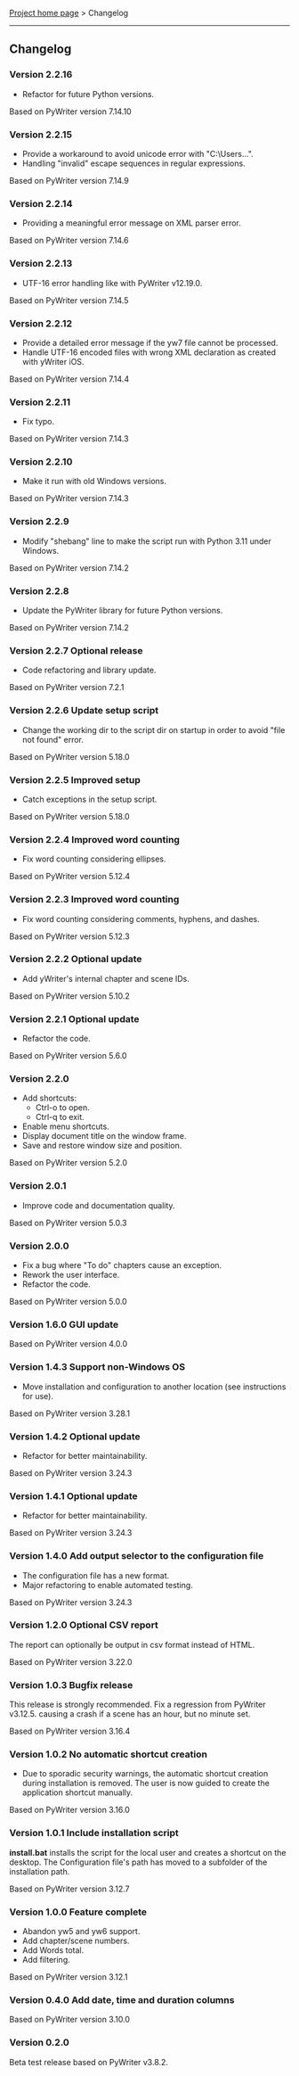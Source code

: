 [Project home page](index) > Changelog

------------------------------------------------------------------------

## Changelog


### Version 2.2.16

- Refactor for future Python versions.

Based on PyWriter version 7.14.10

### Version 2.2.15

- Provide a workaround to avoid unicode error with "C:\Users\...".
- Handling "invalid" escape sequences in regular expressions.

Based on PyWriter version 7.14.9

### Version 2.2.14

- Providing a meaningful error message on XML parser error.

Based on PyWriter version 7.14.6

### Version 2.2.13

- UTF-16 error handling like with PyWriter v12.19.0.

Based on PyWriter version 7.14.5

### Version 2.2.12

- Provide a detailed error message if the yw7 file cannot be processed.
- Handle UTF-16 encoded files with wrong XML declaration as created with yWriter iOS.

Based on PyWriter version 7.14.4

### Version 2.2.11

- Fix typo.

Based on PyWriter version 7.14.3

### Version 2.2.10

- Make it run with old Windows versions.

Based on PyWriter version 7.14.3

### Version 2.2.9

- Modify "shebang" line to make the script run with Python 3.11 under Windows.

Based on PyWriter version 7.14.2

### Version 2.2.8

- Update the PyWriter library for future Python versions.

Based on PyWriter version 7.14.2

### Version 2.2.7 Optional release

- Code refactoring and library update.

Based on PyWriter version 7.2.1

### Version 2.2.6 Update setup script

- Change the working dir to the script dir on startup in order to avoid "file not found" error.

Based on PyWriter version 5.18.0

### Version 2.2.5 Improved setup

- Catch exceptions in the setup script.

Based on PyWriter version 5.18.0

### Version 2.2.4 Improved word counting

- Fix word counting considering ellipses.

Based on PyWriter version 5.12.4

### Version 2.2.3 Improved word counting

- Fix word counting considering comments, hyphens, and dashes.

Based on PyWriter version 5.12.3

### Version 2.2.2 Optional update

- Add yWriter's internal chapter and scene IDs.

Based on PyWriter version 5.10.2

### Version 2.2.1 Optional update

- Refactor the code.

Based on PyWriter version 5.6.0

### Version 2.2.0

- Add shortcuts:
    - Ctrl-o to open.
    - Ctrl-q to exit.
- Enable menu shortcuts.
- Display document title on the window frame.
- Save and restore window size and position.

Based on PyWriter version 5.2.0

### Version 2.0.1

- Improve code and documentation quality.

Based on PyWriter version 5.0.3

### Version 2.0.0

- Fix a bug where "To do" chapters cause an exception.
- Rework the user interface. 
- Refactor the code.

Based on PyWriter version 5.0.0

### Version 1.6.0 GUI update

Based on PyWriter version  4.0.0

### Version 1.4.3 Support non-Windows OS

- Move installation and configuration to another location (see instructions for use).

Based on PyWriter version 3.28.1

### Version 1.4.2 Optional update

- Refactor for better maintainability.

Based on PyWriter version 3.24.3

### Version 1.4.1 Optional update

- Refactor for better maintainability.

Based on PyWriter version 3.24.3

### Version 1.4.0 Add output selector to the configuration file

- The configuration file has a new format.
- Major refactoring to enable automated testing.

Based on PyWriter version 3.24.3

### Version 1.2.0 Optional CSV report

The report can optionally be output in csv format instead of HTML.

Based on PyWriter version 3.22.0

### Version 1.0.3 Bugfix release

This release is strongly recommended.
Fix a regression from PyWriter v3.12.5. causing a crash if a scene has an 
hour, but no minute set.

Based on PyWriter version 3.16.4

### Version 1.0.2 No automatic shortcut creation

- Due to sporadic security warnings, the automatic shortcut creation during installation is removed. The user is now guided to create the application shortcut manually.  

Based on PyWriter version 3.16.0

### Version 1.0.1 Include installation script

**install.bat** installs the script for the local user and creates a 
shortcut on the desktop.
The Configuration file's path has moved to a subfolder of the installation path.

Based on PyWriter version 3.12.7

### Version 1.0.0 Feature complete

- Abandon yw5 and yw6 support.
- Add chapter/scene numbers.
- Add Words total.
- Add filtering.

Based on PyWriter version  3.12.1

### Version 0.4.0 Add date, time and duration columns

Based on PyWriter version  3.10.0

### Version 0.2.0

Beta test release based on PyWriter v3.8.2.
